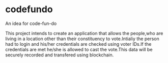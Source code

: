 # codefundo
An idea for code-fun-do


This project intends to create an application that allows the people,who are living in a location other than their constituency to vote.Intialiy the person had to login and his/her credentials are checked using voter IDs.If the credentials are met he/she is allowed to cast the vote.This data will be securely recorded and transfered using blockchain.
